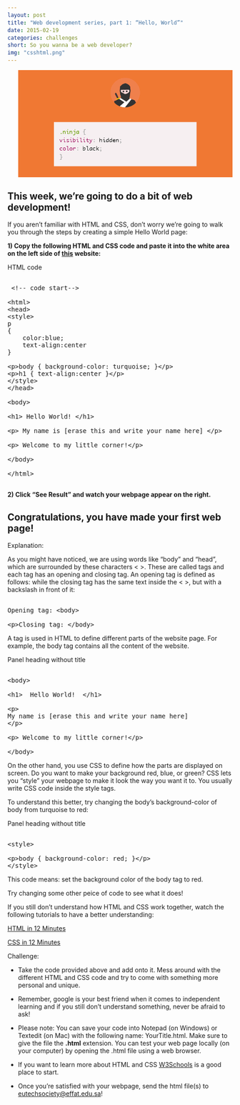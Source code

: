 ```yaml
---
layout: post
title: "Web development series, part 1: “Hello, World”"
date: 2015-02-19
categories: challenges
short: So you wanna be a web developer?
img: "csshtml.png"
---
```

<div class="col">
              <ul class="list-inline intro-social-buttons text-center">
                       <img src="/img/challenges/web.png" alt="Smiley face" align="middle"> 
               </ul>
  </div>

<h2>This week, we’re going to do a bit of web development!</h2>


If you aren’t familiar with HTML and CSS,  don’t worry we’re going to walk you through the steps by creating a simple Hello World page:


<B>1) Copy the following HTML and CSS code and paste it into the white area on the left side of [this](http://www.w3schools.com/html/tryit.asp?filename=tryhtml_basic_document) website: </B>

<div class="panel panel-default">
  <div class="panel-heading">HTML code</div>
  <div class="panel-body">

<xmp>
 <!-- code start-->


<html>
<head>
<style>
p 
{
    color:blue; 
    text-align:center
}

body
{
    background-color: turquoise;
}

h1 
{
   text-align:center
}

</style>
</head>

<body>

<h1> Hello World! </h1>

<p> My name is [erase this and write your name here] </p>

<p> Welcome to my little corner!</p>


</body>

</html>


</xmp> 
<!-- code end-->

 </div>
</div>


<B>2) Click “See Result” and watch your webpage appear on the right.</B> 

<h2>Congratulations, you have made your first web page!</h2>


Explanation:<br>


As you might have noticed, we are using words like “body” and “head”, which are surrounded by these characters < >. These are called tags and each tag has an opening and closing tag. An opening tag is defined as follows: <body> while the closing tag has the same text inside the < >, but with a backslash in front of it: </body>

<xmp>
Opening tag: <body>

Closing tag: </body>
</xmp>

A tag is used in HTML to define different parts of the website page. For example, the body tag contains all the content of the website.

<div class="panel panel-default">
  <div class="panel-heading">Panel heading without title</div>
  <div class="panel-body">
<xmp>
<body>

<h1>  Hello World!  </h1>

<p>
My name is [erase this and write your name here]
</p>

<p> Welcome to my little corner!</p>


</body>
</xmp>  </div>
</div>


On the other hand, you use CSS to define how the parts are displayed on screen. Do you want to make your background red, blue, or green? CSS lets you “style” your webpage to make it look the way you want it to. You usually write CSS code inside the style tags. 

To understand this better, try changing the body’s background-color of body from turquoise to red:

<div class="panel panel-default">
  <div class="panel-heading">Panel heading without title</div>
  <div class="panel-body">
<xmp>
<style>

body
{
    background-color: red;
}

</style>
</xmp>  </div>
</div>
This code means: set the background color of the body tag to red. <br>


Try changing some other peice of code to see what it does!<br>


If you still don’t understand how HTML and CSS work together, watch the following tutorials to have a better understanding:<br>

[HTML in 12 Minutes](https://www.youtube.com/watch?v=bWPMSSsVdPk)<br>

[CSS in 12 Minutes](https://www.youtube.com/watch?v=0afZj1G0BIE)<br>


Challenge:<br>


- Take the code provided above and add onto it. Mess around with the different HTML and CSS code and try to come with something more personal and unique.<br>


- Remember, google is your best friend when it comes to independent learning and if you still don’t understand something, never be afraid to ask!<br>


- Please note: You can save your code into  Notepad (on Windows)  or Textedit (on Mac)  with the following name: YourTitle.html. Make sure to give the file the <B>.html</B> extension. You can test your web page locally (on your computer) by opening the .html file using a web browser.<br>


- If you want to learn more about HTML and CSS [W3Schools](http://www.w3schools.com/html/default.asp) is a good place to start.


- Once you’re satisfied with your webpage, send the html file(s) to <a href="mailto:eutechsociety@effat.edu.sa">eutechsociety@effat.edu.sa</a>!
